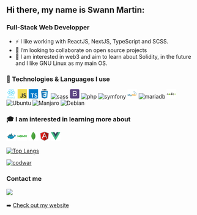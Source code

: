 
## Hi there, my name is Swann Martin:
### Full-Stack Web Developper

- ⚡ I like working with ReactJS, NextJS, TypeScript and SCSS.
- 👯 I’m looking to collaborate on open source projects
- 🌱 I am interested in web3 and aim to learn about Solidity, in the future and I like GNU Linux as my main OS.


### :wrench: Technologies & Languages I use
 <p>
<img src="https://raw.githubusercontent.com/devicons/devicon/master/icons/react/react-original-wordmark.svg" alt="react" title="ReactJS" width="25" height="25" />

<img src="https://raw.githubusercontent.com/devicons/devicon/master/icons/javascript/javascript-original.svg" alt="javascript" title="JavaScript" width="25" height="25" />
<img src="https://raw.githubusercontent.com/devicons/devicon/master/icons/typescript/typescript-original.svg" alt="typescript" title="TypeScript" width="25" height="25" />


<img src="https://raw.githubusercontent.com/devicons/devicon/master/icons/css3/css3-original-wordmark.svg" alt="css3" title="css" width="25" height="25" />
<img src="https://user-images.githubusercontent.com/71760899/116682993-4cee7900-a9af-11eb-889d-49fbc9ebb2f8.png" alt="sass" title="sass" width="25" height="25" />
<img src="https://raw.githubusercontent.com/devicons/devicon/master/icons/bootstrap/bootstrap-plain.svg" alt="bootstrap" title="bootstrap" width="25" height="25" />

<img src="https://user-images.githubusercontent.com/71760899/116664772-33dacd80-a999-11eb-99d6-be6a10726c4c.png" alt="php" title="php" width="25" height="25" />
<img src="https://user-images.githubusercontent.com/71760899/116664148-5b7d6600-a998-11eb-967d-eb09c65b8a3c.png" alt="symfony" width="25" title ="symfony" height="25" />

<img src="https://raw.githubusercontent.com/devicons/devicon/master/icons/mysql/mysql-original-wordmark.svg" alt="mysql" width="25" title="mysql" height="25" />
 <img src="https://user-images.githubusercontent.com/71760899/116682263-52978f00-a9ae-11eb-94c7-516d9ad4cd35.png" alt="mariadb" title="mariadb" width="25" height="25" />
<img src="https://raw.githubusercontent.com/devicons/devicon/master/icons/nodejs/nodejs-original-wordmark.svg" alt="nodejs" title = "nodejs" width="25" height="25" />
 
<img src="https://user-images.githubusercontent.com/71760899/116666565-6259a800-a99b-11eb-9f4a-72f6a6587066.png" alt="Ubuntu" title="ubuntu" width="25" height="25" />
<img src="https://user-images.githubusercontent.com/71760899/116665066-92a04700-a999-11eb-9628-171425e9bb90.png" alt="Manjaro" title="manjaro linux"width="25" height="25" />
<img src="https://user-images.githubusercontent.com/71760899/116665329-f0349380-a999-11eb-93bb-3e98ce360bc0.png" alt="Debian" title ="debian" width="25" height="25" />



### :mortar_board: I am interested in learning more about
<p>
 <img src="https://raw.githubusercontent.com/devicons/devicon/master/icons/docker/docker-original.svg" alt="Docker" title="Docker" width="25" height="25" />
 <img src="https://raw.githubusercontent.com/devicons/devicon/master/icons/nginx/nginx-original.svg" alt="nginx" title="nginx" width="25" height="25" />
 <img src="https://raw.githubusercontent.com/devicons/devicon/master/icons/mongodb/mongodb-original.svg" alt="mongodb" title="mongodb" width="25" height="25" />
 <img src="https://raw.githubusercontent.com/devicons/devicon/master/icons/angularjs/angularjs-original.svg" alt="angular-js" title="angular" width="25" height="25" />
 <img src="https://raw.githubusercontent.com/devicons/devicon/master/icons/vuejs/vuejs-original.svg" alt="vue" title="VueJS" width="25" height="25" />
</p>


 
[![Top Langs](https://github-readme-stats.vercel.app/api/top-langs/?username=swann-martin&layout=compact)](https://github.com/swann-martin/github-readme-stats)

<a href="https://www.codewars.com/users/swannwho/" target="_blank" rel="noopener noreferrer">
 <img src="https://www.codewars.com/users/swannwho/badges/micro" alt="codwar" title="codewar"/>
</a>

### Contact me
[![](https://img.shields.io/badge/linkedin-%230077B5.svg?&style=for-the-badge&logo=linkedin&logoColor=white0e76a8)](https://www.linkedin.com/in/swann-martin/) 


:arrow_right: [Check out my website](https://swannwho.com/)

